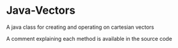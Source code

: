 # Java-Vectors
A java class for creating and operating on cartesian vectors

A comment explaining each method is available in the source code
